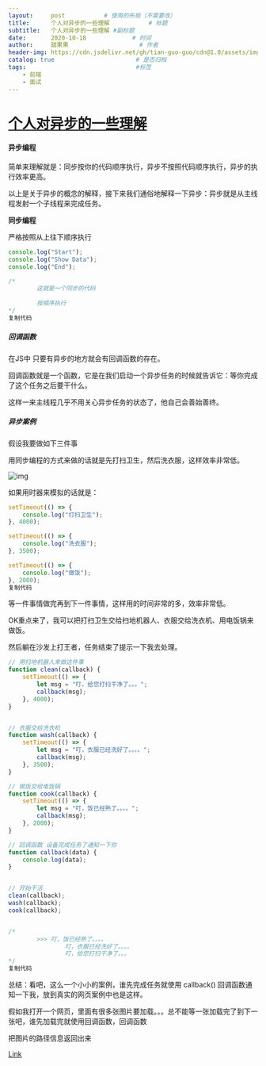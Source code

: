 ```yaml
---
layout:     post           # 使用的布局（不需要改）
title:      个人对异步的一些理解           # 标题 
subtitle:   个人对异步的一些理解 #副标题
date:       2020-10-18             # 时间
author:     甜果果                    # 作者
header-img: https://cdn.jsdelivr.net/gh/tian-guo-guo/cdn@1.0/assets/img/home-bg-art.jpg    #背景图片
catalog: true                       # 是否归档
tags:                               #标签
    - 前端
    - 面试
---
```


# [**个人对异步的一些理解**](https://blog.fundebug.com/2017/05/25/arrow-function-for-beginner/)

#### 异步编程

简单来理解就是：同步按你的代码顺序执行，异步不按照代码顺序执行，异步的执行效率更高。

以上是关于异步的概念的解释，接下来我们通俗地解释一下异步：异步就是从主线程发射一个子线程来完成任务。

**同步编程**

严格按照从上往下顺序执行

```javascript
console.log("Start");
console.log("Show Data");
console.log("End");

/*
        这就是一个同步的代码
        
        按顺序执行
*/
复制代码
```

##### 回调函数

在JS中 只要有异步的地方就会有回调函数的存在。

回调函数就是一个函数，它是在我们启动一个异步任务的时候就告诉它：等你完成了这个任务之后要干什么。

这样一来主线程几乎不用关心异步任务的状态了，他自己会善始善终。

##### 异步案例

假设我要做如下三件事

用同步编程的方式来做的话就是先打扫卫生，然后洗衣服，这样效率非常低。

![img](https://cdn.jsdelivr.net/gh/tian-guo-guo/cdn@master/assets/picgoimg/20201018095618.image)

如果用时器来模拟的话就是：

```javascript
setTimeout(() => {
    console.log("打扫卫生");
}, 4000);

setTimeout(() => {
    console.log("洗衣服");
}, 3500);

setTimeout(() => {
    console.log("做饭");
}, 2000);
复制代码
```

等一件事情做完再到下一件事情，这样用的时间非常的多，效率非常低。

OK重点来了，我可以把打扫卫生交给扫地机器人、衣服交给洗衣机、用电饭锅来做饭。

然后躺在沙发上打王者，任务结束了提示一下我去处理。

```javascript
// 用扫地机器人来做这件事
function clean(callback) {
    setTimeout(() => {
        let msg = "叮，给您打扫干净了。。。";
        callback(msg);
    }, 4000);
}


// 衣服交给洗衣机
function wash(callback) {
    setTimeout(() => {
        let msg = "叮，衣服已经洗好了。。。。";
        callback(msg);
    }, 3500);
}

// 做饭交给电饭锅
function cook(callback) {
    setTimeout(() => {
        let msg = "叮，饭已经熟了。。。。";
        callback(msg);
    }, 2000);
}

// 回调函数 设备完成任务了通知一下你
function callback(data) {
    console.log(data);
}


// 开始干活
clean(callback);
wash(callback);
cook(callback);


/*
        >>> 叮，饭已经熟了。。。。
                叮，衣服已经洗好了。。。。
                叮，给您打扫干净了。。。
*/
复制代码
```

总结：看吧，这么一个小小的案例，谁先完成任务就使用 callback() 回调函数通知一下我，放到真实的网页案例中也是这样。

​			假如我打开一个网页，里面有很多张图片要加载。。。总不能等一张加载完了到下一张吧，谁先加载完就使用回调函数，回调函数

把图片的路径信息返回出来



[Link](https://juejin.im/post/6884504295413121038)